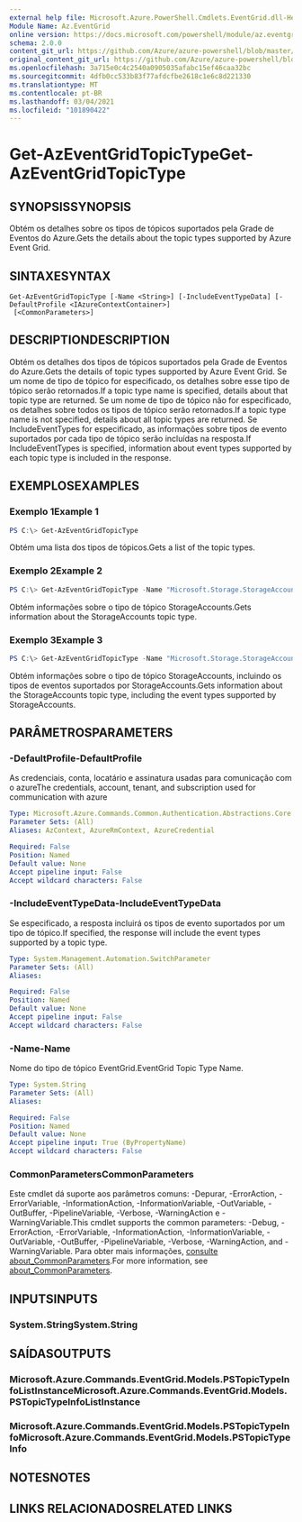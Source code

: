 ```yaml
---
external help file: Microsoft.Azure.PowerShell.Cmdlets.EventGrid.dll-Help.xml
Module Name: Az.EventGrid
online version: https://docs.microsoft.com/powershell/module/az.eventgrid/get-azeventgridtopictype
schema: 2.0.0
content_git_url: https://github.com/Azure/azure-powershell/blob/master/src/EventGrid/EventGrid/help/Get-AzEventGridTopicType.md
original_content_git_url: https://github.com/Azure/azure-powershell/blob/master/src/EventGrid/EventGrid/help/Get-AzEventGridTopicType.md
ms.openlocfilehash: 3a715e0c4c2540a0905035afabc15ef46caa32bc
ms.sourcegitcommit: 4dfb0cc533b83f77afdcfbe2618c1e6c8d221330
ms.translationtype: MT
ms.contentlocale: pt-BR
ms.lasthandoff: 03/04/2021
ms.locfileid: "101890422"
---
```

# <span data-ttu-id="2bd79-101">Get-AzEventGridTopicType</span><span class="sxs-lookup"><span data-stu-id="2bd79-101">Get-AzEventGridTopicType</span></span>

## <span data-ttu-id="2bd79-102">SYNOPSIS</span><span class="sxs-lookup"><span data-stu-id="2bd79-102">SYNOPSIS</span></span>
<span data-ttu-id="2bd79-103">Obtém os detalhes sobre os tipos de tópicos suportados pela Grade de Eventos do Azure.</span><span class="sxs-lookup"><span data-stu-id="2bd79-103">Gets the details about the topic types supported by Azure Event Grid.</span></span>

## <span data-ttu-id="2bd79-104">SINTAXE</span><span class="sxs-lookup"><span data-stu-id="2bd79-104">SYNTAX</span></span>

```
Get-AzEventGridTopicType [-Name <String>] [-IncludeEventTypeData] [-DefaultProfile <IAzureContextContainer>]
 [<CommonParameters>]
```

## <span data-ttu-id="2bd79-105">DESCRIPTION</span><span class="sxs-lookup"><span data-stu-id="2bd79-105">DESCRIPTION</span></span>
<span data-ttu-id="2bd79-106">Obtém os detalhes dos tipos de tópicos suportados pela Grade de Eventos do Azure.</span><span class="sxs-lookup"><span data-stu-id="2bd79-106">Gets the details of topic types supported by Azure Event Grid.</span></span>
<span data-ttu-id="2bd79-107">Se um nome de tipo de tópico for especificado, os detalhes sobre esse tipo de tópico serão retornados.</span><span class="sxs-lookup"><span data-stu-id="2bd79-107">If a topic type name is specified, details about that topic type are returned.</span></span>
<span data-ttu-id="2bd79-108">Se um nome de tipo de tópico não for especificado, os detalhes sobre todos os tipos de tópico serão retornados.</span><span class="sxs-lookup"><span data-stu-id="2bd79-108">If a topic type name is not specified, details about all topic types are returned.</span></span>
<span data-ttu-id="2bd79-109">Se IncludeEventTypes for especificado, as informações sobre tipos de evento suportados por cada tipo de tópico serão incluídas na resposta.</span><span class="sxs-lookup"><span data-stu-id="2bd79-109">If IncludeEventTypes is specified, information about event types supported by each topic type is included in the response.</span></span>

## <span data-ttu-id="2bd79-110">EXEMPLOS</span><span class="sxs-lookup"><span data-stu-id="2bd79-110">EXAMPLES</span></span>

### <span data-ttu-id="2bd79-111">Exemplo 1</span><span class="sxs-lookup"><span data-stu-id="2bd79-111">Example 1</span></span>
```powershell
PS C:\> Get-AzEventGridTopicType
```

<span data-ttu-id="2bd79-112">Obtém uma lista dos tipos de tópicos.</span><span class="sxs-lookup"><span data-stu-id="2bd79-112">Gets a list of the topic types.</span></span>

### <span data-ttu-id="2bd79-113">Exemplo 2</span><span class="sxs-lookup"><span data-stu-id="2bd79-113">Example 2</span></span>
```powershell
PS C:\> Get-AzEventGridTopicType -Name "Microsoft.Storage.StorageAccounts"
```

<span data-ttu-id="2bd79-114">Obtém informações sobre o tipo de tópico StorageAccounts.</span><span class="sxs-lookup"><span data-stu-id="2bd79-114">Gets information about the StorageAccounts topic type.</span></span>

### <span data-ttu-id="2bd79-115">Exemplo 3</span><span class="sxs-lookup"><span data-stu-id="2bd79-115">Example 3</span></span>
```powershell
PS C:\> Get-AzEventGridTopicType -Name "Microsoft.Storage.StorageAccounts" -IncludeEventTypeData
```

<span data-ttu-id="2bd79-116">Obtém informações sobre o tipo de tópico StorageAccounts, incluindo os tipos de eventos suportados por StorageAccounts.</span><span class="sxs-lookup"><span data-stu-id="2bd79-116">Gets information about the StorageAccounts topic type, including the event types supported by StorageAccounts.</span></span>

## <span data-ttu-id="2bd79-117">PARÂMETROS</span><span class="sxs-lookup"><span data-stu-id="2bd79-117">PARAMETERS</span></span>

### <span data-ttu-id="2bd79-118">-DefaultProfile</span><span class="sxs-lookup"><span data-stu-id="2bd79-118">-DefaultProfile</span></span>
<span data-ttu-id="2bd79-119">As credenciais, conta, locatário e assinatura usadas para comunicação com o azure</span><span class="sxs-lookup"><span data-stu-id="2bd79-119">The credentials, account, tenant, and subscription used for communication with azure</span></span>

```yaml
Type: Microsoft.Azure.Commands.Common.Authentication.Abstractions.Core.IAzureContextContainer
Parameter Sets: (All)
Aliases: AzContext, AzureRmContext, AzureCredential

Required: False
Position: Named
Default value: None
Accept pipeline input: False
Accept wildcard characters: False
```

### <span data-ttu-id="2bd79-120">-IncludeEventTypeData</span><span class="sxs-lookup"><span data-stu-id="2bd79-120">-IncludeEventTypeData</span></span>
<span data-ttu-id="2bd79-121">Se especificado, a resposta incluirá os tipos de evento suportados por um tipo de tópico.</span><span class="sxs-lookup"><span data-stu-id="2bd79-121">If specified, the response will include the event types supported by a topic type.</span></span>

```yaml
Type: System.Management.Automation.SwitchParameter
Parameter Sets: (All)
Aliases:

Required: False
Position: Named
Default value: None
Accept pipeline input: False
Accept wildcard characters: False
```

### <span data-ttu-id="2bd79-122">-Name</span><span class="sxs-lookup"><span data-stu-id="2bd79-122">-Name</span></span>
<span data-ttu-id="2bd79-123">Nome do tipo de tópico EventGrid.</span><span class="sxs-lookup"><span data-stu-id="2bd79-123">EventGrid Topic Type Name.</span></span>

```yaml
Type: System.String
Parameter Sets: (All)
Aliases:

Required: False
Position: Named
Default value: None
Accept pipeline input: True (ByPropertyName)
Accept wildcard characters: False
```

### <span data-ttu-id="2bd79-124">CommonParameters</span><span class="sxs-lookup"><span data-stu-id="2bd79-124">CommonParameters</span></span>
<span data-ttu-id="2bd79-125">Este cmdlet dá suporte aos parâmetros comuns: -Depurar, -ErrorAction, -ErrorVariable, -InformationAction, -InformationVariable, -OutVariable, -OutBuffer, -PipelineVariable, -Verbose, -WarningAction e -WarningVariable.</span><span class="sxs-lookup"><span data-stu-id="2bd79-125">This cmdlet supports the common parameters: -Debug, -ErrorAction, -ErrorVariable, -InformationAction, -InformationVariable, -OutVariable, -OutBuffer, -PipelineVariable, -Verbose, -WarningAction, and -WarningVariable.</span></span> <span data-ttu-id="2bd79-126">Para obter mais informações, [consulte about_CommonParameters](http://go.microsoft.com/fwlink/?LinkID=113216).</span><span class="sxs-lookup"><span data-stu-id="2bd79-126">For more information, see [about_CommonParameters](http://go.microsoft.com/fwlink/?LinkID=113216).</span></span>

## <span data-ttu-id="2bd79-127">INPUTS</span><span class="sxs-lookup"><span data-stu-id="2bd79-127">INPUTS</span></span>

### <span data-ttu-id="2bd79-128">System.String</span><span class="sxs-lookup"><span data-stu-id="2bd79-128">System.String</span></span>

## <span data-ttu-id="2bd79-129">SAÍDAS</span><span class="sxs-lookup"><span data-stu-id="2bd79-129">OUTPUTS</span></span>

### <span data-ttu-id="2bd79-130">Microsoft.Azure.Commands.EventGrid.Models.PSTopicTypeInfoListInstance</span><span class="sxs-lookup"><span data-stu-id="2bd79-130">Microsoft.Azure.Commands.EventGrid.Models.PSTopicTypeInfoListInstance</span></span>

### <span data-ttu-id="2bd79-131">Microsoft.Azure.Commands.EventGrid.Models.PSTopicTypeInfo</span><span class="sxs-lookup"><span data-stu-id="2bd79-131">Microsoft.Azure.Commands.EventGrid.Models.PSTopicTypeInfo</span></span>

## <span data-ttu-id="2bd79-132">NOTES</span><span class="sxs-lookup"><span data-stu-id="2bd79-132">NOTES</span></span>

## <span data-ttu-id="2bd79-133">LINKS RELACIONADOS</span><span class="sxs-lookup"><span data-stu-id="2bd79-133">RELATED LINKS</span></span>
